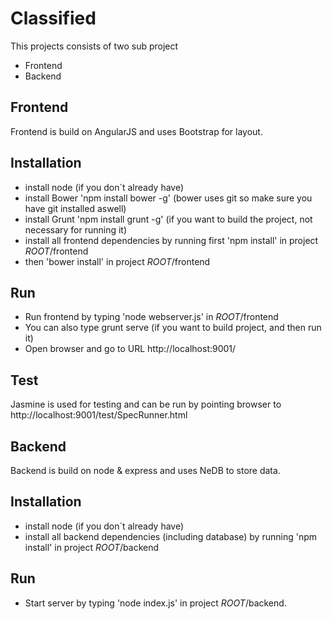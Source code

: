 Classified
==========


This projects consists of two sub project 
* Frontend
* Backend

Frontend
------------
Frontend is build on AngularJS and uses Bootstrap for layout. 

## Installation
* install node (if you don´t already have)
* install Bower 'npm install bower -g' (bower uses git so make sure you have git installed aswell)
* install Grunt 'npm install grunt -g' (if you want to build the project, not necessary for running it)
* install all frontend dependencies by running first 'npm install' in project $ROOT$/frontend
* then 'bower install' in project $ROOT$/frontend


## Run
* Run frontend by typing 'node webserver.js' in $ROOT$/frontend
* You can also type grunt serve (if you want to build project, and then run it)
* Open browser and go to URL http://localhost:9001/

## Test
Jasmine is used for testing and can be run by pointing browser to http://localhost:9001/test/SpecRunner.html

Backend
------------
Backend is build on node & express and uses NeDB to store data. 

## Installation
* install node (if you don´t already have)
* install all backend dependencies (including database) by running 'npm install' in project $ROOT$/backend

## Run
* Start server by typing 'node index.js' in project $ROOT$/backend.










